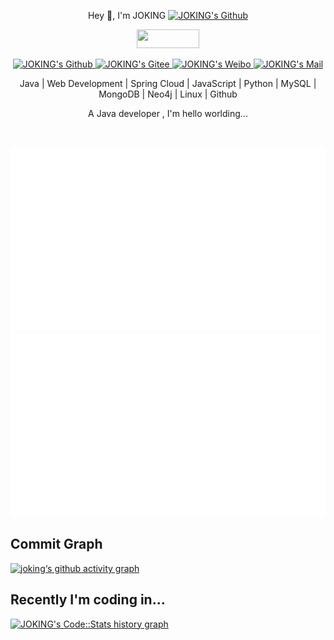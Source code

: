 <!-- <div align="center"> -->
<p align="center">
  Hey 👋, I'm JOKING  <a  target="_blank" href="https://jokinglove.com/"> <img alt="JOKING's Github" width="22px" src="https://cdn.jsdelivr.net/gh/jokinglove/cdn-assets@master/icons/blog.svg" /> </a>
</p>
<p align="center">
 <img alt="" width="100px" height="30px" src="https://komarev.com/ghpvc/?username=jokinglove&color=blueviolet" />
</p>
<p align="center">
  <a target="_blank" href="https://github.com/jokinglove">
      <img alt="JOKING's Github" width="22px" src="https://cdn.jsdelivr.net/gh/jokinglove/cdn-assets@master/icons/github4.svg" />
  </a>

  <a target="_blank" href="https://gitee.com/jokinglove">
      <img  alt="JOKING's Gitee" width="22px" src="https://cdn.jsdelivr.net/gh/jokinglove/cdn-assets@master/icons/gitee-circle-light.svg" />
  </a>

  <a target="_blank" href="https://weibo.com/3287764562/profile?topnav=1&wvr=6&is_all=1">
      <img alt="JOKING's Weibo" width="22px" src="https://cdn.jsdelivr.net/gh/jokinglove/cdn-assets@master/icons/weibo.svg" />
  </a>

  <a target="_blank" href="https://mail.qq.com/cgi-bin/qm_share?t=qm_mailme&email=sdve2tjf1t3ex9Tx197J3NDY3Z-S3tw">
      <img  alt="JOKING's Mail" width="22px" src="https://cdn.jsdelivr.net/gh/jokinglove/cdn-assets@master/icons/mail.svg" />
  </a>

</p>

<p align="center">
Java | Web Development | Spring Cloud | JavaScript | Python | MySQL | MongoDB | Neo4j | Linux | Github 
</p>

<p align="center">
A Java developer , I'm hello worlding...
</p>

<!-- &theme=shades-of-purple   &theme=cobalt-->
<a href="https://jokinglove.com">
<br/>
  
![](https://github.com/jokinglove/github-stats/blob/master/generated/overview.svg)
![](https://github.com/jokinglove/github-stats/blob/master/generated/languages.svg)
</a>

<!-- commit graph -->
## Commit Graph
[![joking‘s github activity graph](https://activity-graph.herokuapp.com/graph?username=jokinglove&theme=dracula)](https://github.com/jokinglove)

## Recently I'm coding in...
<a href="https://codestats.net/users/jokinglove">
<img src='https://codestats-readme.wegfan.cn/history-graph/jokinglove?width=850&heoight=300&timezone=08:00&history_days=20&max_languages=12&language_colors=["3e4053","f15854","5da5da","faa43a","60bd68","f17cb0","b2912f","00897b","b276b2","ffc0cb","cddc39","7e57c2","bdbdbd"]' alt="JOKING's Code::Stats history graph" />
</a>

<!-- </div> -->

